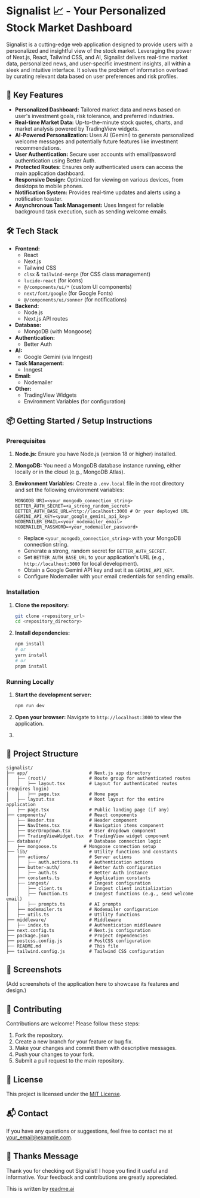 # Signalist 📈 - Your Personalized Stock Market Dashboard

Signalist is a cutting-edge web application designed to provide users with a personalized and insightful view of the stock market. Leveraging the power of Next.js, React, Tailwind CSS, and AI, Signalist delivers real-time market data, personalized news, and user-specific investment insights, all within a sleek and intuitive interface. It solves the problem of information overload by curating relevant data based on user preferences and risk profiles.

## 🚀 Key Features

- **Personalized Dashboard:** Tailored market data and news based on user's investment goals, risk tolerance, and preferred industries.
- **Real-time Market Data:** Up-to-the-minute stock quotes, charts, and market analysis powered by TradingView widgets.
- **AI-Powered Personalization:** Uses AI (Gemini) to generate personalized welcome messages and potentially future features like investment recommendations.
- **User Authentication:** Secure user accounts with email/password authentication using Better Auth.
- **Protected Routes:** Ensures only authenticated users can access the main application dashboard.
- **Responsive Design:**  Optimized for viewing on various devices, from desktops to mobile phones.
- **Notification System:**  Provides real-time updates and alerts using a notification toaster.
- **Asynchronous Task Management:** Uses Inngest for reliable background task execution, such as sending welcome emails.

## 🛠️ Tech Stack

*   **Frontend:**
    *   React
    *   Next.js
    *   Tailwind CSS
    *   `clsx` & `tailwind-merge` (for CSS class management)
    *   `lucide-react` (for icons)
    *   `@/components/ui/*` (custom UI components)
    *   `next/font/google` (for Google Fonts)
    *   `@/components/ui/sonner` (for notifications)
*   **Backend:**
    *   Node.js
    *   Next.js API routes
*   **Database:**
    *   MongoDB (with Mongoose)
*   **Authentication:**
    *   Better Auth
*   **AI:**
    *   Google Gemini (via Inngest)
*   **Task Management:**
    *   Inngest
*   **Email:**
    *   Nodemailer
*   **Other:**
    *   TradingView Widgets
    *   Environment Variables (for configuration)

## 📦 Getting Started / Setup Instructions

### Prerequisites

1.  **Node.js:** Ensure you have Node.js (version 18 or higher) installed.
2.  **MongoDB:** You need a MongoDB database instance running, either locally or in the cloud (e.g., MongoDB Atlas).
3.  **Environment Variables:** Create a `.env.local` file in the root directory and set the following environment variables:

    ```
    MONGODB_URI=<your_mongodb_connection_string>
    BETTER_AUTH_SECRET=<a_strong_random_secret>
    BETTER_AUTH_BASE_URL=http://localhost:3000 # Or your deployed URL
    GEMINI_API_KEY=<your_google_gemini_api_key>
    NODEMAILER_EMAIL=<your_nodemailer_email>
    NODEMAILER_PASSWORD=<your_nodemailer_password>
    ```

    *   Replace `<your_mongodb_connection_string>` with your MongoDB connection string.
    *   Generate a strong, random secret for `BETTER_AUTH_SECRET`.
    *   Set `BETTER_AUTH_BASE_URL` to your application's URL (e.g., `http://localhost:3000` for local development).
    *   Obtain a Google Gemini API key and set it as `GEMINI_API_KEY`.
    *   Configure Nodemailer with your email credentials for sending emails.

### Installation

1.  **Clone the repository:**

    ```bash
    git clone <repository_url>
    cd <repository_directory>
    ```

2.  **Install dependencies:**

    ```bash
    npm install
    # or
    yarn install
    # or
    pnpm install
    ```

### Running Locally

1.  **Start the development server:**

    ```bash
    npm run dev
    ```

2.  **Open your browser:** Navigate to `http://localhost:3000` to view the application.
3. 

## 📂 Project Structure

```
signalist/
├── app/                       # Next.js app directory
│   ├── (root)/                # Route group for authenticated routes
│   │   ├── layout.tsx         # Layout for authenticated routes (requires login)
│   │   ├── page.tsx           # Home page
│   ├── layout.tsx             # Root layout for the entire application
│   ├── page.tsx               # Public landing page (if any)
├── components/                # React components
│   ├── Header.tsx             # Header component
│   ├── NavItems.tsx           # Navigation items component
│   ├── UserDropdown.tsx       # User dropdown component
│   ├── TradingViewWidget.tsx  # TradingView widget component
├── database/                  # Database connection logic
│   ├── mongoose.ts          # Mongoose connection setup
├── lib/                       # Utility functions and constants
│   ├── actions/               # Server actions
│   │   ├── auth.actions.ts    # Authentication actions
│   ├── butter-auth/           # Better Auth configuration
│   │   ├── auth.ts            # Better Auth instance
│   ├── constants.ts           # Application constants
│   ├── inngest/               # Inngest configuration
│   │   ├── client.ts          # Inngest client initialization
│   │   ├── function.ts        # Inngest functions (e.g., send welcome email)
│   │   ├── prompts.ts         # AI prompts
│   ├── nodemailer.ts          # Nodemailer configuration
│   ├── utils.ts               # Utility functions
├── middleware/                # Middleware
│   ├── index.ts               # Authentication middleware
├── next.config.ts             # Next.js configuration
├── package.json               # Project dependencies
├── postcss.config.js          # PostCSS configuration
├── README.md                  # This file
├── tailwind.config.js         # Tailwind CSS configuration
```

## 📸 Screenshots

(Add screenshots of the application here to showcase its features and design.)

## 🤝 Contributing

Contributions are welcome! Please follow these steps:

1.  Fork the repository.
2.  Create a new branch for your feature or bug fix.
3.  Make your changes and commit them with descriptive messages.
4.  Push your changes to your fork.
5.  Submit a pull request to the main repository.

## 📝 License

This project is licensed under the [MIT License](LICENSE).

## 📬 Contact

If you have any questions or suggestions, feel free to contact me at [your_email@example.com](mailto:your_email@example.com).

## 💖 Thanks Message

Thank you for checking out Signalist! I hope you find it useful and informative. Your feedback and contributions are greatly appreciated.

This is written by [readme.ai](https://readme-generator-phi.vercel.app/)
